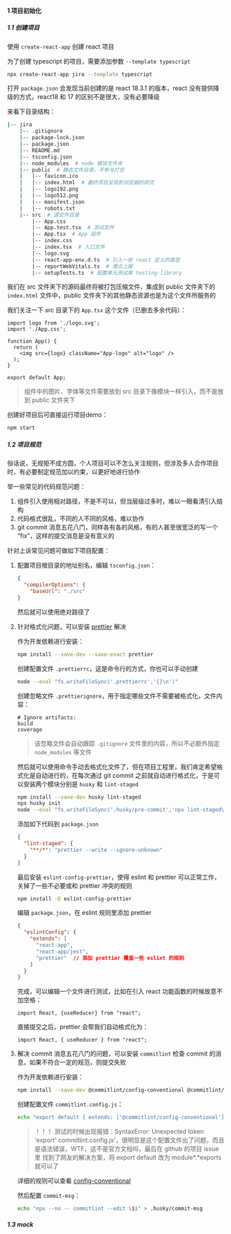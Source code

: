 #### 1 项目初始化

##### 1.1 创建项目

使用 `create-react-app` 创建 react 项目

为了创建 typescript 的项目，需要添加参数 `--template typescript`

```sh
npx create-react-app jira --template typescript
```

打开 `package.json` 会发现当前创建的是 react 18.3.1 的版本，react 没有提供降级的方式，react18 和 17 的区别不是很大，没有必要降级

来看下目录结构：

```sh
|-- jira
    |-- .gitignore
    |-- package-lock.json
    |-- package.json
    |-- README.md
    |-- tsconfig.json
    |-- node_modules  # node 模块文件夹
    |-- public  # 静态文件目录，不参与打包
    |   |-- favicon.ico
    |   |-- index.html  # 最终项目呈现到浏览器的网页
    |   |-- logo192.png
    |   |-- logo512.png
    |   |-- manifest.json
    |   |-- robots.txt
    |-- src  # 源文件目录
        |-- App.css
        |-- App.test.tsx  # 测试文件
        |-- App.tsx  # App 组件
        |-- index.css
        |-- index.tsx  # 入口文件
        |-- logo.svg
        |-- react-app-env.d.ts  # 引入一些 react 定义的类型
        |-- reportWebVitals.ts  # 埋点上报
        |-- setupTests.ts  # 配置单元测试库 testing-library
```

我们在 src 文件夹下的源码最终将被打包压缩文件，集成到 public 文件夹下的 `index.html` 文件中，public 文件夹下的其他静态资源也是为这个文件所服务的

我们关注一下 src 目录下的 `App.tsx` 这个文件（已删去多余代码）：

```tsx
import logo from './logo.svg';
import './App.css';

function App() {
  return (
    <img src={logo} className="App-logo" alt="logo" />
  );
}

export default App;
```

> 组件中的图片、字体等文件需要放到 src 目录下像模块一样引入，而不是放到 public 文件夹下

创建好项目后可直接运行项目demo：

```sh
npm start
```

##### 1.2 项目规范

俗话说，无规矩不成方圆，个人项目可以不怎么关注规则，但涉及多人合作项目时，有必要制定规范加以约束，以更好地进行协作

举一些常见的代码规范问题：

1. 组件引入使用相对路径，不是不可以，但当层级过多时，难以一眼看清引入结构
2. 代码格式很乱，不同的人不同的风格，难以协作
3. git commit 消息五花八门，同样各有各的风格，有的人甚至很宽泛的写一个 “fix”，这样的提交消息是没有意义的

针对上诉常见问题可做如下项目配置：

1. 配置项目根目录的地址别名，编辑 `tsconfig.json`：

   ```json
   {
     "compilerOptions": {
       "baseUrl": "./src"
   }
   ```

   然后就可以使用绝对路径了

2. 针对格式化问题，可以安装 [prettier](https://prettier.io/docs/en/install) 解决

   作为开发依赖进行安装：

   ```sh
   npm install --save-dev --save-exact prettier
   ```

   创建配置文件 `.prettierrc`，这是命令行的方式，你也可以手动创建

   ```sh
   node --eval "fs.writeFileSync('.prettierrc','{}\n')"
   ```

   创建忽略文件 `.prettierignore`，用于指定哪些文件不需要被格式化，文件内容：

   ```text
   # Ignore artifacts:
   build
   coverage
   ```

   >该忽略文件会自动跟踪 `.gitignore` 文件里的内容，所以不必额外指定 `node_modules` 等文件

   然后就可以使用命令手动去格式化文件了，但在项目工程里，我们肯定希望格式化是自动进行的，在每次通过 git commit 之前就自动进行格式化，于是可以安装两个模块分别是 `husky` 和 `lint-staged`

   ```sh
   npm install --save-dev husky lint-staged
   npx husky init
   node --eval "fs.writeFileSync('.husky/pre-commit','npx lint-staged\n')"
   ```

   添加如下代码到 `package.json`

   ```json
   {
     "lint-staged": {
       "**/*": "prettier --write --ignore-unknown"
     }
   }
   ```

   最后安装 `eslint-config-prettier`，使得 eslint 和 prettier 可以正常工作，关掉了一些不必要或和 prettier 冲突的规则

   ```sh
   npm install -D eslint-config-prettier
   ```

   编辑 `package.json`，在 eslint 规则里添加 prettier

   ```json
   {
     "eslintConfig": {
       "extends": [
         "react-app",
         "react-app/jest",
         "prettier"  // 添加 prettier 覆盖一些 eslint 的规则
       ]
     }
   }
   ```

   完成，可以编辑一个文件进行测试，比如在引入 react 功能函数的时候故意不加空格：

   ```tsx
   import React, {useReducer} from "react";
   ```

   直接提交之后，prettier 会帮我们自动格式化为：

   ```tsx
   import React, { useReducer } from "react";
   ```

3. 解决 commit 消息五花八门的问题，可以安装 `commitlint` 检查 commit 的消息，如果不符合一定的规范，则提交失败

   作为开发依赖进行安装：

   ```sh
   npm install --save-dev @commitlint/config-conventional @commitlint/cli
   ```

   创建配置文件 `commitlint.config.js`：

   ```sh
   echo "export default { extends: ['@commitlint/config-conventional'] };" > commitlint.config.js
   ```

   > ！！！ 测试的时候出现报错：SyntaxError: Unexpected token 'export'   commitlint.config.js'，很明显是这个配置文件出了问题，而且是语法错误，WTF，这不是官方文档吗，最后在 github 的项目 issue 里 找到了网友的解决方案，将 export default 改为 module*.*exports 就可以了

   详细的规则可以查看 [config-conventional](https://github.com/conventional-changelog/commitlint/tree/master/@commitlint/config-conventional)

   然后配置 `commit-msg`：

   ```sh
   echo "npx --no -- commitlint --edit \$1" > .husky/commit-msg
   ```

##### 1.3 mock

